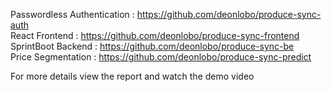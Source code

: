 Passwordless Authentication : https://github.com/deonlobo/produce-sync-auth <br>
React Frontend : https://github.com/deonlobo/produce-sync-frontend <br>
SprintBoot Backend : https://github.com/deonlobo/produce-sync-be <br>
Price Segmentation : https://github.com/deonlobo/produce-sync-predict <br>

For more details view the report and watch the demo video
